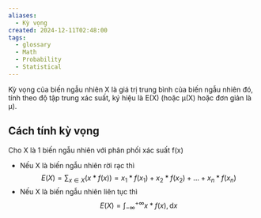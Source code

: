 ```yaml
---
aliases:
  - Kỳ vọng
created: 2024-12-11T02:48:00
tags:
  - glossary
  - Math
  - Probability
  - Statistical
---
```

Kỳ vọng của biến ngẫu nhiên X là giá trị trung bình của biến ngẫu nhiên đó, tính theo độ tập trung xác suất, ký hiệu là E(X) (hoặc µ(X) hoặc đơn giản là µ). 

## Cách tính kỳ vọng

Cho X là 1 biến ngẫu nhiên với phân phối xác suất f(x)
- Nếu X là biến ngẫu nhiên rời rạc thì$$
E(X)=\sum_{x∈X} (x*f(x))=x_1*f(x_1)+x_2*f(x_2)+...+x_n*f(x_n)
$$
- Nếu X là biến ngẫu nhiên liên tục thì $$
E(X)=\int_{-\infty}^{+\infty}x*f(x),\mathrm{d}x
$$